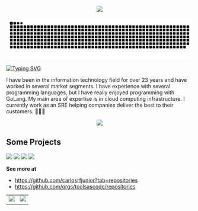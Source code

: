<p align="center">
<a href="https://github.com/toolsascode">
<image src="./assets/gopher-iron-man-flying.png" style="width: 200px;"/>
</a>
</p>

<p align="center">
<picture>
  <source
    media="(prefers-color-scheme: dark)"
    srcset="https://raw.githubusercontent.com/platane/snk/output/github-contribution-grid-snake-dark.svg"
  />
  <source
    media="(prefers-color-scheme: light)"
    srcset="https://raw.githubusercontent.com/platane/snk/output/github-contribution-grid-snake.svg"
  />
  <img
    alt="github contribution grid snake animation"
    src="https://raw.githubusercontent.com/platane/snk/output/github-contribution-grid-snake.svg"
  />
</picture>
</p>

[![Typing SVG](https://readme-typing-svg.demolab.com?font=Fira+Code&weight=700&pause=1000&width=435&lines=Hi%2C+I'm+Carlos+Freitas)](https://git.io/typing-svg)

I have been in the information technology field for over 23 years and have worked in several market segments. I have experience with several programming languages, but I have really enjoyed programming with GoLang. My main area of ​​expertise is in cloud computing infrastructure. I currently work as an SRE helping companies deliver the best to their customers.  :rocket::rocket::rocket:


<p align="center">
  <a href="https://github.com/carlosrfjunior/carlosrfjunior">
    <img src="https://skillicons.dev/icons?i=aws,azure,gcp,git,github,githubactions,kubernetes,docker,prometheus,terraform,cloudflare,nginx,vim,bash,linux,py,mongodb,mysql,go,java,jenkins,ubuntu,redhat,debian,windows,redis,elasticsearch,rabbitmq,yarn,nodejs,npm,dart,flutter,php,powershell,vscode,visualstudio" />
  </a>
</p>

## Some Projects

<picture>
  <source
    srcset="https://github-readme-stats.vercel.app/api/pin/?username=toolsascode&repo=gomodeler&show_icons=true&theme=transparent"
    media="(prefers-color-scheme: dark)"
  />
  <source
    srcset="https://github-readme-stats.vercel.app/api/pin/?username=toolsascode&repo=gomodeler&show_icons=true"
    media="(prefers-color-scheme: light), (prefers-color-scheme: no-preference)"
  />
  <img src="https://github-readme-stats.vercel.app/api/pin/?username=toolsascode&repo=gomodeler&show_icons=true" />
</picture>

<picture>
  <source
    srcset="https://github-readme-stats.vercel.app/api/pin/?username=toolsascode&repo=helm-s3-publisher&show_icons=true&theme=transparent"
    media="(prefers-color-scheme: dark)"
  />
  <source
    srcset="https://github-readme-stats.vercel.app/api/pin/?username=toolsascode&repo=helm-s3-publisher&show_icons=true"
    media="(prefers-color-scheme: light), (prefers-color-scheme: no-preference)"
  />
  <img src="https://github-readme-stats.vercel.app/api/pin/?username=toolsascode&repo=helm-s3-publisher&show_icons=true" />
</picture>

<picture>
  <source
    srcset="https://github-readme-stats.vercel.app/api/pin/?username=toolsascode&repo=helm-s3-publisher-action&show_icons=true&theme=transparent"
    media="(prefers-color-scheme: dark)"
  />
  <source
    srcset="https://github-readme-stats.vercel.app/api/pin/?username=toolsascode&repo=helm-s3-publisher-action&show_icons=true"
    media="(prefers-color-scheme: light), (prefers-color-scheme: no-preference)"
  />
  <img src="https://github-readme-stats.vercel.app/api/pin/?username=toolsascode&repo=helm-s3-publisher-action&show_icons=true" />
</picture>

<picture>
  <source
    srcset="https://github-readme-stats.vercel.app/api/pin/?username=toolsascode&repo=gomodeler-action&show_icons=true&theme=transparent"
    media="(prefers-color-scheme: dark)"
  />
  <source
    srcset="https://github-readme-stats.vercel.app/api/pin/?username=toolsascode&repo=gomodeler-action&show_icons=true"
    media="(prefers-color-scheme: light), (prefers-color-scheme: no-preference)"
  />
  <img src="https://github-readme-stats.vercel.app/api/pin/?username=toolsascode&repo=gomodeler-action&show_icons=true" />
</picture>


**See more at**
- https://github.com/carlosrfjunior?tab=repositories
- https://github.com/orgs/toolsascode/repositories


<table>
<tr>
  <td>
<picture>
  <source
    srcset="https://github-readme-stats.vercel.app/api/top-langs/?username=carlosrfjunior&show_icons=true&theme=transparent&layout=donut&langs_count=20"
    media="(prefers-color-scheme: dark)"
  />
  <source
    srcset="https://github-readme-stats.vercel.app/api/top-langs/?username=carlosrfjunior&show_icons=true&layout=donut&langs_count=20"
    media="(prefers-color-scheme: light), (prefers-color-scheme: no-preference)"
  />
  <img src="https://github-readme-stats.vercel.app/api/top-langs/?username=carlosrfjunior&show_icons=true&layout=donut&langs_count=20" />
</picture>
</td>
  <td style="text-align: center;">
<picture>
  <source
    srcset="https://github-readme-stats.vercel.app/api?username=carlosrfjunior&show_icons=true&theme=transparent&rank_icon=github"
    media="(prefers-color-scheme: dark)"
  />
  <source
    srcset="https://github-readme-stats.vercel.app/api?username=carlosrfjunior&show_icons=true&rank_icon=github"
    media="(prefers-color-scheme: light), (prefers-color-scheme: no-preference)"
  />
  <img src="https://github-readme-stats.vercel.app/api?username=carlosrfjunior&show_icons=true&rank_icon=github" />
</picture>
    </td>
</tr>
</table>
